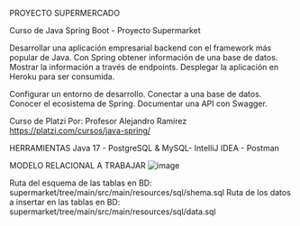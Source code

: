 PROYECTO SUPERMERCADO

Curso de Java Spring Boot - Proyecto Supermarket

Desarrollar una aplicación empresarial backend con el framework más popular de Java. 
Con Spring obtener información de una base de datos.
Mostrar la información a través de endpoints.
Desplegar la aplicación en Heroku para ser consumida.

Configurar un entorno de desarrollo.
Conectar a una base de datos.
Conocer el ecosistema de Spring.
Documentar una API con Swagger.

Curso de Platzi Por: Profesor Alejandro Ramírez
https://platzi.com/cursos/java-spring/

HERRAMIENTAS Java 17 - PostgreSQL & MySQL- IntelliJ IDEA - Postman

MODELO RELACIONAL A TRABAJAR
![image](https://github.com/LeonChanci/supermarket/assets/26290992/78333d46-8956-4263-baab-d57d87654f01)

Ruta del esquema de las tablas en BD: supermarket/tree/main/src/main/resources/sql/shema.sql
Ruta de los datos a insertar en las tablas en BD: supermarket/tree/main/src/main/resources/sql/data.sql
